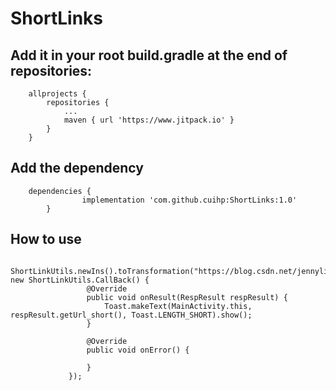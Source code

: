 # ShortLinks


## Add it in your root build.gradle at the end of repositories:

```
	allprojects {
		repositories {
			...
			maven { url 'https://www.jitpack.io' }
		}
	}
```

## Add the dependency

```
	dependencies {
    	        implementation 'com.github.cuihp:ShortLinks:1.0'
    	}
```
## How to use
```
	  ShortLinkUtils.newIns().toTransformation("https://blog.csdn.net/jennyliliyang/article/", new ShortLinkUtils.CallBack() {
                 @Override
                 public void onResult(RespResult respResult) {
                     Toast.makeText(MainActivity.this, respResult.getUrl_short(), Toast.LENGTH_SHORT).show();
                 }
     
                 @Override
                 public void onError() {
     
                 }
             });
```
